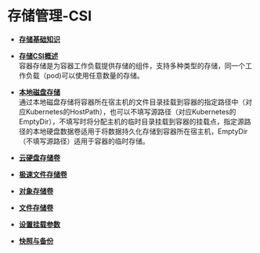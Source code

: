 # 存储管理-CSI<a name="cce_01_0041"></a>

-   **[存储基础知识](存储基础知识.md)**  

-   **[存储CSI概述](存储CSI概述.md)**  
容器存储是为容器工作负载提供存储的组件，支持多种类型的存储，同一个工作负载（pod\)可以使用任意数量的存储。
-   **[本地磁盘存储](本地磁盘存储.md)**  
通过本地磁盘存储将容器所在宿主机的文件目录挂载到容器的指定路径中（对应Kubernetes的HostPath），也可以不填写源路径（对应Kubernetes的EmptyDir），不填写时将分配主机的临时目录挂载到容器的挂载点，指定源路径的本地硬盘数据卷适用于将数据持久化存储到容器所在宿主机，EmptyDir（不填写源路径）适用于容器的临时存储。
-   **[云硬盘存储卷](云硬盘存储卷.md)**  

-   **[极速文件存储卷](极速文件存储卷.md)**  

-   **[对象存储卷](对象存储卷.md)**  

-   **[文件存储卷](文件存储卷.md)**  

-   **[设置挂载参数](设置挂载参数.md)**  

-   **[快照与备份](快照与备份.md)**  


